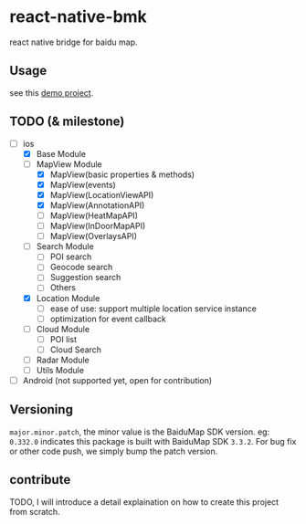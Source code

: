 # react-native-bmk

react native bridge for baidu map.

## Usage

see this [demo project](https://github.com/zhxiaogg/react-native-bmk-demo).

## TODO (& milestone)

- [ ] ios
  - [x] Base Module
  - [ ] MapView Module
    - [x] MapView(basic properties & methods)
    - [x] MapView(events)
    - [x] MapView(LocationViewAPI)
    - [x] MapView(AnnotationAPI)
    - [ ] MapView(HeatMapAPI)
    - [ ] MapView(InDoorMapAPI)
    - [ ] MapView(OverlaysAPI)
  - [ ] Search Module
    - [ ] POI search
    - [ ] Geocode search
    - [ ] Suggestion search
    - [ ] Others
  - [x] Location Module
    - [ ] ease of use: support multiple location service instance
    - [ ] optimization for event callback
  - [ ] Cloud Module
    - [ ] POI list
    - [ ] Cloud Search
  - [ ] Radar Module
  - [ ] Utils Module
- [ ] Android (not supported yet, open for contribution)

## Versioning

`major.minor.patch`, the minor value is the BaiduMap SDK version.
eg: `0.332.0` indicates this package is built with BaiduMap SDK `3.3.2`.
For bug fix or other code push, we simply bump the patch version.

## contribute

TODO, I will introduce a detail explaination on how to create this project from scratch.
